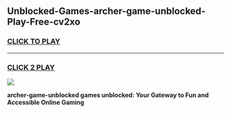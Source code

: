 
## Unblocked-Games-archer-game-unblocked-Play-Free-cv2xo
<h3>
<a href="https://premium76.site?title=archer-game-unblocked&ref=17A">CLICK TO PLAY</a></h3>
<hr>

<h3>
<a href="https://premium76.site?title=archer-game-unblocked&ref=17A">CLICK 2 PLAY</a>
  
</h3>

<a href="https://premium76.site?title=archer-game-unblocked&ref=17A"><img src="https://clearcache.store/games.png"></a>


**archer-game-unblocked games unblocked: Your Gateway to Fun and Accessible Online Gaming**
